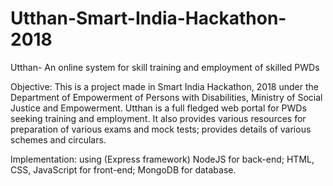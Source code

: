 # Utthan-Smart-India-Hackathon-2018

Utthan- An online system for skill training and employment of skilled PWDs  

Objective: This is a project made in Smart India Hackathon, 2018 under the Department of Empowerment of Persons with Disabilities, Ministry of Social Justice and Empowerment. Utthan is a full fledged web portal for PWDs seeking training and employment. It also provides various resources for preparation of various exams and mock tests; provides details of various schemes and circulars.  

Implementation: using (Express framework) NodeJS for back-end; HTML, CSS, JavaScript for front-end; MongoDB for database.
